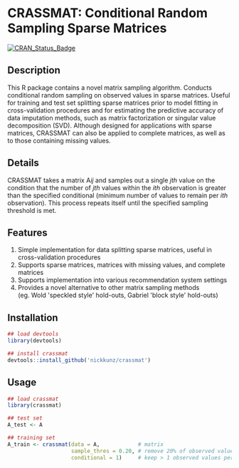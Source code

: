 # CRASSMAT: Conditional Random Sampling Sparse Matrices

[![CRAN_Status_Badge](http://www.r-pkg.org/badges/version/crassmat)](https://cran.r-project.org/package=crassmat)


## Description
This R package contains a novel matrix sampling algorithm. Conducts conditional random sampling on observed values in sparse matrices. Useful for training and test set splitting sparse matrices prior to model fitting in cross-validation procedures and for estimating the predictive accuracy of data imputation methods, such as matrix factorization or singular value decomposition (SVD). Although designed for applications with sparse matrices, CRASSMAT can also be applied to complete matrices, as well as to those containing missing values.

## Details
CRASSMAT takes a matrix A<i>ij</i> and samples out a single <i>jth</i> value on the condition that the number of <i>jth</i> values within the <i>ith</i> observation is greater than the specified conditional (minimum number of values to remain per <i>ith</i> observation). This process repeats itself until the specified sampling threshold is met.

## Features
1. Simple implementation for data splitting sparse matrices, useful in cross-validation procedures
2. Supports sparse matrices, matrices with missing values, and complete matrices
3. Supports implementation into various recommendation system settings
4. Provides a novel alternative to other matrix sampling methods <br>
(eg. Wold 'speckled style' hold-outs, Gabriel 'block style' hold-outs) 

## Installation 

```r
## load devtools 
library(devtools)

## install crassmat
devtools::install_github('nickkunz/crassmat')
```

## Usage
```r
## load crassmat
library(crassmat)

## test set
A_test <- A

## training set
A_train <- crassmat(data = A,            # matrix
                    sample_thres = 0.20, # remove 20% of observed values
                    conditional = 1)     # keep > 1 observed values per row

```
